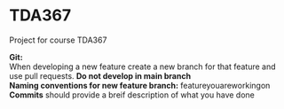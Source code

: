 # TDA367
Project for course TDA367

**Git:**\
When developing a new feature create a new branch for that feature and use pull requests. **Do not develop in main branch**\
**Naming conventions for new feature branch:** featureyouareworkingon\
**Commits** should provide a breif description of what you have done
